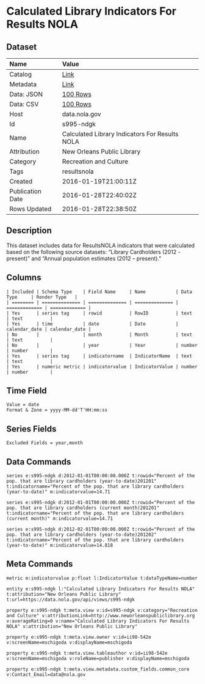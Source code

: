 # Calculated Library Indicators For Results NOLA

## Dataset

| Name | Value |
| :--- | :---- |
| Catalog | [Link](https://catalog.data.gov/dataset/calculated-library-indicators-for-results-nola-be62d) |
| Metadata | [Link](https://data.nola.gov/api/views/s995-ndgk) |
| Data: JSON | [100 Rows](https://data.nola.gov/api/views/s995-ndgk/rows.json?max_rows=100) |
| Data: CSV | [100 Rows](https://data.nola.gov/api/views/s995-ndgk/rows.csv?max_rows=100) |
| Host | data.nola.gov |
| Id | s995-ndgk |
| Name | Calculated Library Indicators For Results NOLA |
| Attribution | New Orleans Public Library |
| Category | Recreation and Culture |
| Tags | resultsnola |
| Created | 2016-01-19T21:00:11Z |
| Publication Date | 2016-01-28T22:40:02Z |
| Rows Updated | 2016-01-28T22:38:50Z |

## Description

This dataset includes data for ResultsNOLA indicators that were calculated based on the following source datasets: “Library Cardholders (2012 - present)” and “Annual population estimates (2012 – present)."

## Columns

```ls
| Included | Schema Type    | Field Name     | Name           | Data Type     | Render Type   |
| ======== | ============== | ============== | ============== | ============= | ============= |
| Yes      | series tag     | rowid          | RowID          | text          | text          |
| Yes      | time           | date           | Date           | calendar_date | calendar_date |
| No       |                | month          | Month          | text          | text          |
| No       |                | year           | Year           | number        | number        |
| Yes      | series tag     | indicatorname  | IndicatorName  | text          | text          |
| Yes      | numeric metric | indicatorvalue | IndicatorValue | number        | number        |
```

## Time Field

```ls
Value = date
Format & Zone = yyyy-MM-dd'T'HH:mm:ss
```

## Series Fields

```ls
Excluded Fields = year,month
```

## Data Commands

```ls
series e:s995-ndgk d:2012-01-01T00:00:00.000Z t:rowid="Percent of the pop. that are library cardholders (year-to-date)201201" t:indicatorname="Percent of the pop. that are library cardholders (year-to-date)" m:indicatorvalue=14.71

series e:s995-ndgk d:2012-01-01T00:00:00.000Z t:rowid="Percent of the pop. that are library cardholders (current month)201201" t:indicatorname="Percent of the pop. that are library cardholders (current month)" m:indicatorvalue=14.71

series e:s995-ndgk d:2012-02-01T00:00:00.000Z t:rowid="Percent of the pop. that are library cardholders (year-to-date)201202" t:indicatorname="Percent of the pop. that are library cardholders (year-to-date)" m:indicatorvalue=14.818
```

## Meta Commands

```ls
metric m:indicatorvalue p:float l:IndicatorValue t:dataTypeName=number

entity e:s995-ndgk l:"Calculated Library Indicators For Results NOLA" t:attribution="New Orleans Public Library" t:url=https://data.nola.gov/api/views/s995-ndgk

property e:s995-ndgk t:meta.view v:id=s995-ndgk v:category="Recreation and Culture" v:attributionLink=http://www.neworleanspubliclibrary.org v:averageRating=0 v:name="Calculated Library Indicators For Results NOLA" v:attribution="New Orleans Public Library"

property e:s995-ndgk t:meta.view.owner v:id=ii98-542e v:screenName=mschigoda v:displayName=mschigoda

property e:s995-ndgk t:meta.view.tableauthor v:id=ii98-542e v:screenName=mschigoda v:roleName=publisher v:displayName=mschigoda

property e:s995-ndgk t:meta.view.metadata.custom_fields.common_core v:Contact_Email=data@nola.gov
```